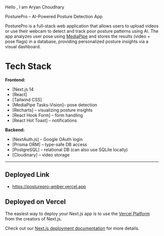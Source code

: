 Hello , I am Aryan Choudhary

PosturePro – AI-Powered Posture Detection App

PosturePro is a full-stack web application that allows users to upload videos or use their webcam to detect and track poor posture patterns using AI. The app analyzes user pose using [MediaPipe](https://google.github.io/mediapipe/) and stores the results (video + pose flags) in a database, providing personalized posture insights via a visual dashboard.

# Tech Stack

**Frontend:**
- [Next.js 14
- [React]
- [Tailwind CSS]
- [MediaPipe Tasks-Vision]– pose detection
- [Recharts] – visualizing posture insights
- [React Hook Form] – form handling
- [React Hot Toast] – notifications

**Backend:**
- [NextAuth.js] – Google OAuth login
- [Prisma ORM] – type-safe DB access
- [PostgreSQL] – relational DB (can also use SQLite locally)
- [Cloudinary] – video storage

---
## Deployed Link

- https://posturepro-amber.vercel.app

## Deployed on Vercel

The easiest way to deploy your Next.js app is to use the [Vercel Platform](https://vercel.com/new?utm_medium=default-template&filter=next.js&utm_source=create-next-app&utm_campaign=create-next-app-readme) from the creators of Next.js.

Check out our [Next.js deployment documentation](https://nextjs.org/docs/app/building-your-application/deploying) for more details.
